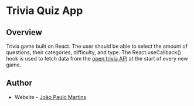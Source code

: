 # Trivia Quiz App

## Overview

Trivia game built on React. The user should be able to select the amount of questions, their categories, difficulty, and type. The React.useCallback() hook is used to fetch data from the [open trivia API](https://opentdb.com/) at the start of every new game.

## Author

- Website - [João Paulo Martins](https://portfolio-40fathoms.vercel.app/)
